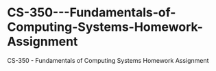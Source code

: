 # CS-350---Fundamentals-of-Computing-Systems-Homework-Assignment
CS-350 - Fundamentals of Computing Systems Homework Assignment
